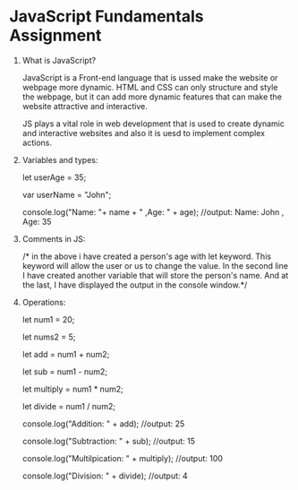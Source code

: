 # JavaScript Fundamentals Assignment

1. What is JavaScript?
   
     JavaScript is a Front-end language that is ussed make the website or webpage more dynamic. HTML and CSS can only structure and style the webpage, but it can add more dynamic features that can make the website attractive and interactive.
   
     JS plays a vital role in web development that is used to create dynamic and interactive websites and also it is uesd to implement complex actions.


2. Variables and types:


     let userAge = 35;
   
     var userName = "John";
   
     console.log("Name: "+ name + " ,Age: " + age);  //output: Name: John , Age: 35


4. Comments in JS:

     /* in the above i have created a person's age with let keyword. This keyword will allow the user or us to change the value. In the second line I have created another variable that will store the person's name. And at the last, I have displayed the output in the console window.*/

5. Operations:


     let num1 = 20;
   
     let nums2 = 5;
   
     let add = num1 + num2;
   
     let sub = num1 - num2;
   
     let multiply = num1 * num2;
   
     let divide = num1 / num2;

     console.log("Addition: " + add);  //output: 25
   
     console.log("Subtraction: " + sub);  //output: 15
   
     console.log("Multilpication: " + multiply);  //output: 100
   
     console.log("Division: " + divide);  //output: 4

     
      
      
